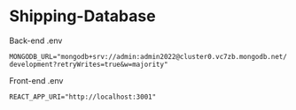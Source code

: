 # Shipping-Database

Back-end .env

`MONGODB_URL="mongodb+srv://admin:admin2022@cluster0.vc7zb.mongodb.net/development?retryWrites=true&w=majority"`

Front-end .env

`REACT_APP_URI="http://localhost:3001"`


